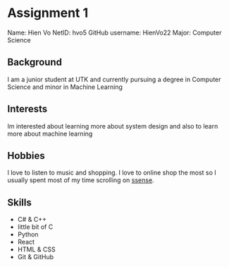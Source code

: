 # Assignment 1

Name: Hien Vo
NetID: hvo5
GitHub username: HienVo22
Major: Computer Science

## Background
I am a junior student at UTK and currently pursuing a degree in Computer Science and minor in Machine Learning

## Interests
Im interested about learning more about system design and also to learn more about machine learning

## Hobbies
I love to listen to music and shopping. I love to online shop the most so I usually spent most of my time scrolling on [ssense](https://www.ssense.com/).

## Skills
- C# & C++
- little bit of C 
- Python
- React
- HTML & CSS
- Git & GitHub
